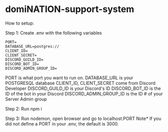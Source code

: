 # domiNATION-support-system

How to setup:

Step 1:  Create .env with the following variables
```
PORT=
DATABASE_URL=postgres://
CLIENT_ID=
CLIENT_SECRET=
DISCORD_GUILD_ID=
DISCORD_BOT_ID=
DISCORD_ADMIN_GROUP_ID=
```

PORT is what port you want to run on.
DATABASE_URL is your POSTGRESQL database
CLIENT_ID, CLIENT_SECRET come from Discord Developer
DISCORD_GUILD_ID is your Discord's ID
DISCORD_BOT_ID is the ID of the bot in your Discord
DISCORD_ADMIN_GROUP_ID is the ID # of your Server Admin group


Step 2:  Run npm i

Step 3:  Run nodemon, open browser and go to localhost:PORT
Note* If you did not define a PORT in your .env, the default is 3000.